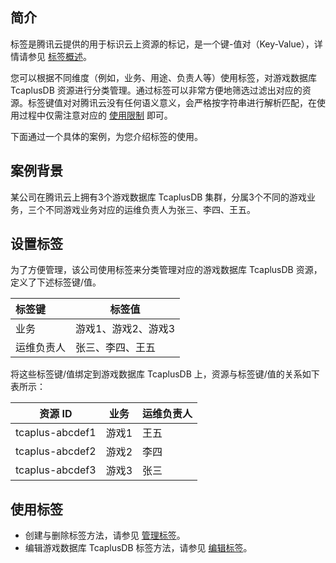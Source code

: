 
## 简介
标签是腾讯云提供的用于标识云上资源的标记，是一个键-值对（Key-Value），详情请参见 [标签概述](https://cloud.tencent.com/document/product/651/13334)。

您可以根据不同维度（例如，业务、用途、负责人等）使用标签，对游戏数据库 TcaplusDB 资源进行分类管理。通过标签可以非常方便地筛选过滤出对应的资源。标签键值对对腾讯云没有任何语义意义，会严格按字符串进行解析匹配，在使用过程中仅需注意对应的 [使用限制](https://cloud.tencent.com/document/product/651/13354) 即可。

下面通过一个具体的案例，为您介绍标签的使用。

## 案例背景
某公司在腾讯云上拥有3个游戏数据库 TcaplusDB 集群，分属3个不同的游戏业务，三个不同游戏业务对应的运维负责人为张三、李四、王五。

## 设置标签
为了方便管理，该公司使用标签来分类管理对应的游戏数据库 TcaplusDB 资源，定义了下述标签键/值。

| 标签键     | 标签值                             |
| :---------- | ---------------------------------- |
| 业务       | 游戏1、游戏2、游戏3                   |
| 运维负责人 | 张三、李四、王五                   |

将这些标签键/值绑定到游戏数据库 TcaplusDB 上，资源与标签键/值的关系如下表所示：

|资源 ID		|业务	|运维负责人|
|---------------------|----|--------------|
|tcaplus-abcdef1	|游戏1	|王五|
|tcaplus-abcdef2	|游戏2  |李四|
|tcaplus-abcdef3	|游戏3	|张三|

## 使用标签
- 创建与删除标签方法，请参见 [管理标签](https://cloud.tencent.com/document/product/651/36480)。
- 编辑游戏数据库 TcaplusDB 标签方法，请参见 [编辑标签](https://cloud.tencent.com/document/product/596/45150)。
